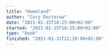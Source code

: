```yaml
---
title: "Homeland"
author: "Cory Doctorow"
date: "2021-01-15T18:25:00+02:00"
started: "2021-01-15T18:25:00+02:00"
type: "book"
finished: "2021-01-31T22:20:00+02:00"
---
```


